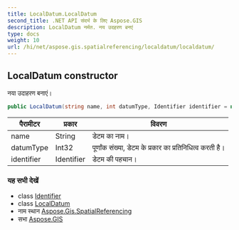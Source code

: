 ```yaml
---
title: LocalDatum.LocalDatum
second_title: .NET API संदर्भ के लिए Aspose.GIS
description: LocalDatum नर्मत. नय उदहरण बनएं
type: docs
weight: 10
url: /hi/net/aspose.gis.spatialreferencing/localdatum/localdatum/
---
```

## LocalDatum constructor

नया उदाहरण बनाएं।

```csharp
public LocalDatum(string name, int datumType, Identifier identifier = null)
```

| पैरामीटर | प्रकार | विवरण |
| --- | --- | --- |
| name | String | डेटम का नाम। |
| datumType | Int32 | पूर्णांक संख्या, डेटम के प्रकार का प्रतिनिधित्व करती है। |
| identifier | Identifier | डेटम की पहचान। |

### यह सभी देखें

* class [Identifier](../../identifier/)
* class [LocalDatum](../)
* नाम स्थान [Aspose.Gis.SpatialReferencing](../../localdatum/)
* सभा [Aspose.GIS](../../../)


